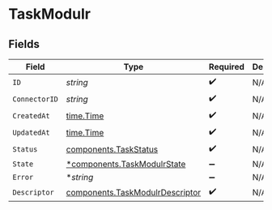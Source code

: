 # TaskModulr


## Fields

| Field                                                                              | Type                                                                               | Required                                                                           | Description                                                                        |
| ---------------------------------------------------------------------------------- | ---------------------------------------------------------------------------------- | ---------------------------------------------------------------------------------- | ---------------------------------------------------------------------------------- |
| `ID`                                                                               | *string*                                                                           | :heavy_check_mark:                                                                 | N/A                                                                                |
| `ConnectorID`                                                                      | *string*                                                                           | :heavy_check_mark:                                                                 | N/A                                                                                |
| `CreatedAt`                                                                        | [time.Time](https://pkg.go.dev/time#Time)                                          | :heavy_check_mark:                                                                 | N/A                                                                                |
| `UpdatedAt`                                                                        | [time.Time](https://pkg.go.dev/time#Time)                                          | :heavy_check_mark:                                                                 | N/A                                                                                |
| `Status`                                                                           | [components.TaskStatus](../../models/components/taskstatus.md)                     | :heavy_check_mark:                                                                 | N/A                                                                                |
| `State`                                                                            | [*components.TaskModulrState](../../models/components/taskmodulrstate.md)          | :heavy_minus_sign:                                                                 | N/A                                                                                |
| `Error`                                                                            | **string*                                                                          | :heavy_minus_sign:                                                                 | N/A                                                                                |
| `Descriptor`                                                                       | [components.TaskModulrDescriptor](../../models/components/taskmodulrdescriptor.md) | :heavy_check_mark:                                                                 | N/A                                                                                |